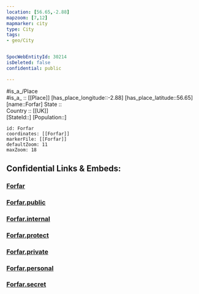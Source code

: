 ```yaml
---
location: [56.65,-2.88] 
mapzoom: [7,12] 
mapmarker: city 
type: City
tags:
- geo/City


SpocWebEntityId: 30214
isDeleted: false
confidential: public

---
```

#is_a_/Place  
#is_a_ :: [[Place]] 
[has_place_longitude::-2.88] 
[has_place_latitude::56.65] 
[name::Forfar] 
State ::  
Country :: [[UK]]  
[StateId::] 
[Population::] 



```leaflet
id: Forfar
coordinates: [[Forfar]] 
markerFile: [[Forfar]] 
defaultZoom: 11 
maxZoom: 18
```


## Confidential Links & Embeds: 

### [Forfar](/_Standards/Earth/Continent/Europe/Europe~North/UK/Scotland/counties~Scotland/Angus/cities~Angus/Forfar.md) 

### [Forfar.public](/_public/Earth/Continent/Europe/Europe~North/UK/Scotland/counties~Scotland/Angus/cities~Angus/Forfar.public.md) 

### [Forfar.internal](/_internal/Earth/Continent/Europe/Europe~North/UK/Scotland/counties~Scotland/Angus/cities~Angus/Forfar.internal.md) 

### [Forfar.protect](/_protect/Earth/Continent/Europe/Europe~North/UK/Scotland/counties~Scotland/Angus/cities~Angus/Forfar.protect.md) 

### [Forfar.private](/_private/Earth/Continent/Europe/Europe~North/UK/Scotland/counties~Scotland/Angus/cities~Angus/Forfar.private.md) 

### [Forfar.personal](/_personal/Earth/Continent/Europe/Europe~North/UK/Scotland/counties~Scotland/Angus/cities~Angus/Forfar.personal.md) 

### [Forfar.secret](/_secret/Earth/Continent/Europe/Europe~North/UK/Scotland/counties~Scotland/Angus/cities~Angus/Forfar.secret.md)

